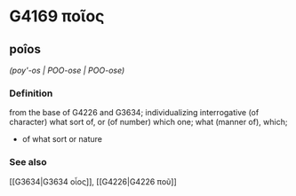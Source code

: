 # G4169 ποῖος

## poîos

_(poy'-os | POO-ose | POO-ose)_

### Definition

from the base of G4226 and G3634; individualizing interrogative (of character) what sort of, or (of number) which one; what (manner of), which; 

- of what sort or nature

### See also

[[G3634|G3634 οἷος]], [[G4226|G4226 ποῦ]]
